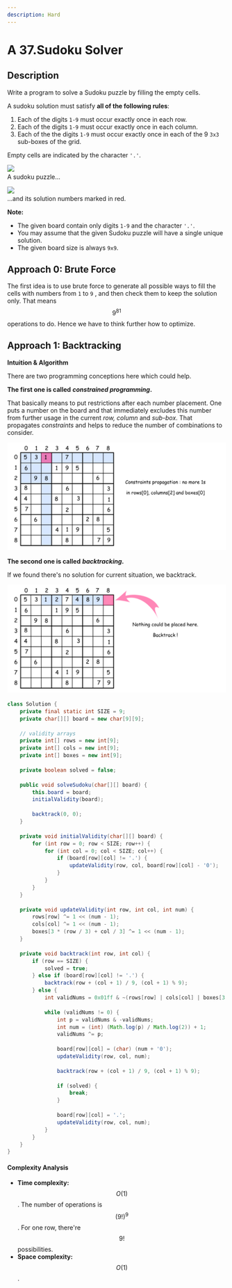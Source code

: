 ```yaml
---
description: Hard
---
```


# A 37.Sudoku Solver

## Description

Write a program to solve a Sudoku puzzle by filling the empty cells.

A sudoku solution must satisfy **all of the following rules**:

1. Each of the digits `1-9` must occur exactly once in each row.
2. Each of the digits `1-9` must occur exactly once in each column.
3. Each of the the digits `1-9` must occur exactly once in each of the 9 `3x3` sub-boxes of the grid.

Empty cells are indicated by the character `'.'`.

![](https://upload.wikimedia.org/wikipedia/commons/thumb/f/ff/Sudoku-by-L2G-20050714.svg/250px-Sudoku-by-L2G-20050714.svg.png)  
A sudoku puzzle...

![](https://upload.wikimedia.org/wikipedia/commons/thumb/3/31/Sudoku-by-L2G-20050714_solution.svg/250px-Sudoku-by-L2G-20050714_solution.svg.png)  
...and its solution numbers marked in red.

**Note:**

* The given board contain only digits `1-9` and the character `'.'`.
* You may assume that the given Sudoku puzzle will have a single unique solution.
* The given board size is always `9x9`.

## Approach 0: Brute Force

The first idea is to use brute force to generate all possible ways to fill the cells with numbers from `1` to `9` , and then check them to keep the solution only. That means $$9^{81}$$ operations to do. Hence we have to think further how to optimize.

## Approach 1: Backtracking

**Intuition & Algorithm**

There are two programming conceptions here which could help.

**The first one is called** _**constrained programming**_**.**

That basically means to put restrictions after each number placement. One puts a number on the board and that immediately excludes this number from further usage in the current _row, column_ and _sub-box_. That propagates _constraints_ and helps to reduce the number of combinations to consider.

![](../../../.gitbook/assets/image%20%2866%29.png)

**The second one is called** _**backtracking**_**.**

If we found there's no solution for current situation, we backtrack.



![](../../../.gitbook/assets/image%20%2858%29.png)

```java
class Solution {
    private final static int SIZE = 9;
    private char[][] board = new char[9][9];

    // validity arrays
    private int[] rows = new int[9];
    private int[] cols = new int[9];
    private int[] boxes = new int[9];

    private boolean solved = false;

    public void solveSudoku(char[][] board) {
        this.board = board;
        initialValidity(board);

        backtrack(0, 0);
    }

    private void initialValidity(char[][] board) {
        for (int row = 0; row < SIZE; row++) {
            for (int col = 0; col < SIZE; col++) {
                if (board[row][col] != '.') {
                    updateValidity(row, col, board[row][col] - '0');
                }
            }
        }
    }

    private void updateValidity(int row, int col, int num) {
        rows[row] ^= 1 << (num - 1);
        cols[col] ^= 1 << (num - 1);
        boxes[3 * (row / 3) + col / 3] ^= 1 << (num - 1);
    }

    private void backtrack(int row, int col) {
        if (row == SIZE) {
            solved = true;
        } else if (board[row][col] != '.') {
            backtrack(row + (col + 1) / 9, (col + 1) % 9);
        } else {
            int validNums = 0x01ff & ~(rows[row] | cols[col] | boxes[3 * (row / 3) + col / 3]);

            while (validNums != 0) {
                int p = validNums & -validNums;
                int num = (int) (Math.log(p) / Math.log(2)) + 1;
                validNums ^= p;

                board[row][col] = (char) (num + '0');
                updateValidity(row, col, num);

                backtrack(row + (col + 1) / 9, (col + 1) % 9);

                if (solved) {
                    break;
                }

                board[row][col] = '.';
                updateValidity(row, col, num);
            }
        }
    }
}
```

#### Complexity Analysis

* **Time complexity:** $$O(1)$$. The number of operations is $$(9!)^9$$. For one row, there're $$9!$$ possibilities.
* **Space complexity:** $$O(1)$$.

